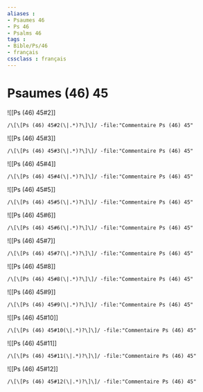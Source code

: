 ```yaml
---
aliases : 
- Psaumes 46
- Ps 46
- Psalms 46
tags : 
- Bible/Ps/46
- français
cssclass : français
---
```


# Psaumes (46) 45

![[Ps (46) 45#2]]

```query
/\[\[Ps (46) 45#2(\|.*)?\]\]/ -file:"Commentaire Ps (46) 45"
```

![[Ps (46) 45#3]]

```query
/\[\[Ps (46) 45#3(\|.*)?\]\]/ -file:"Commentaire Ps (46) 45"
```

![[Ps (46) 45#4]]

```query
/\[\[Ps (46) 45#4(\|.*)?\]\]/ -file:"Commentaire Ps (46) 45"
```

![[Ps (46) 45#5]]

```query
/\[\[Ps (46) 45#5(\|.*)?\]\]/ -file:"Commentaire Ps (46) 45"
```

![[Ps (46) 45#6]]

```query
/\[\[Ps (46) 45#6(\|.*)?\]\]/ -file:"Commentaire Ps (46) 45"
```

![[Ps (46) 45#7]]

```query
/\[\[Ps (46) 45#7(\|.*)?\]\]/ -file:"Commentaire Ps (46) 45"
```

![[Ps (46) 45#8]]

```query
/\[\[Ps (46) 45#8(\|.*)?\]\]/ -file:"Commentaire Ps (46) 45"
```

![[Ps (46) 45#9]]

```query
/\[\[Ps (46) 45#9(\|.*)?\]\]/ -file:"Commentaire Ps (46) 45"
```

![[Ps (46) 45#10]]

```query
/\[\[Ps (46) 45#10(\|.*)?\]\]/ -file:"Commentaire Ps (46) 45"
```

![[Ps (46) 45#11]]

```query
/\[\[Ps (46) 45#11(\|.*)?\]\]/ -file:"Commentaire Ps (46) 45"
```

![[Ps (46) 45#12]]

```query
/\[\[Ps (46) 45#12(\|.*)?\]\]/ -file:"Commentaire Ps (46) 45"
```

